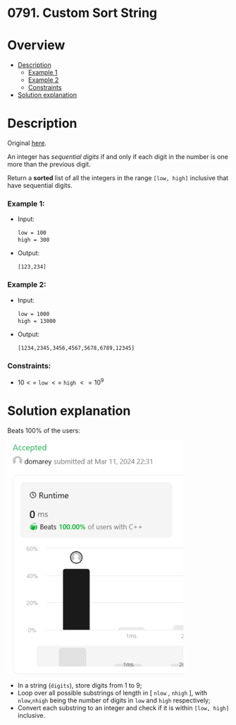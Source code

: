 # 0791. Custom Sort String

# Overview
- [Description](#description)
  - [Example 1](#example-1)
  - [Example 2](#example-2)
  - [Constraints](#constraints)
- [Solution explanation](#solution-explanation)

# Description
Original [here](https://leetcode.com/problems/custom-sort-string/description/).

An integer has *sequential digits* if and only if each digit in the number is one more than the previous digit.

Return a **sorted** list of all the integers in the range `[low, high]` inclusive that have sequential digits.


### Example 1:
- Input:
  ```
  low = 100
  high = 300
  ```
  
- Output:
  ```
  [123,234]
  ```

### Example 2:
- Input:
  ```
  low = 1000
  high = 13000
  ```
  
- Output:
  ```
  [1234,2345,3456,4567,5678,6789,12345]
  ```


### Constraints:
  - $10 <=$ `low` $<=$ `high` $<= 10^9$

# Solution explanation
Beats 100% of the users:

<img src="img/submission-results.png" width="400"/>


- In a string (`digits`), store digits from 1 to 9;
- Loop over all possible substrings of length in $[$ `nlow` $,$ `nhigh` $]$, with `nlow`,`nhigh` being the number of digits in `low` and `high` respectively;
- Convert each substring to an integer and check if it is within `[low, high]` inclusive.

